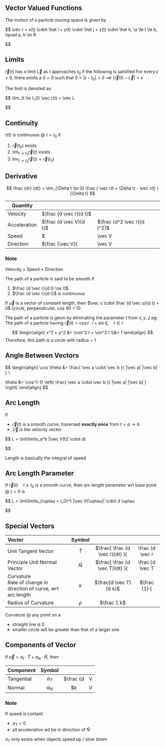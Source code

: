 ## Vector Valued Functions

The motion of a particle moving space is given by

$$
\vec r = x(t) \cdot \hat i + y(t) \cdot \hat j + z(t) \cdot \hat k, \\a \le t \le b, \quad a, b \in R

$$

## Limits

$\vec r(t)$ has a limit $\vec L$ as $t$ approaches $t_0$ if the following is satisfied
For every $\epsilon > 0$, there exists a $\delta > 0$ such that $0<|t - t_0|< \delta \implies | \vec r(t) - \vec L | < \epsilon$

The limit is denoted as

$$
\lim_{t \to t_0} \vec r(t) = \vec L

$$

## Continuity

$r(t)$ is continuous @ $t = t_0$ if

1. $\vec r(t_0)$ exists
2. $\lim_{t \to t_0} \vec r(t)$ exists
3. $\lim_{t \to t_0} \vec r(t) = \vec r(t_0)$

## Derivative

$$
\frac {dr} {dt} =
\lim_{\Delta t \to 0} \frac {
	\vec r(t + \Delta t) - \vec r(t)
}{\Delta t}
$$

| Quantity     |                                |                             |
| ------------ | ------------------------------ | --------------------------- |
| Velocity     | $\frac {d \vec r}{d t}$        |                             |
| Acceleration | $\frac {d \vec V}{d t}$        | $\frac {d^2 \vec r}{d t^2}$ |
| Speed        | $|\vec V|$                 |                             |
| Direction    | $\frac {\vec V}{|\vec V|}$ |                             |

### Note

Velocity = Speed $\times$ Direction

The path of a particle is said to be smooth if

1. $\frac {d \vec r}{d t} \ne 0$
2. $\frac {d \vec r}{d t}$ is continuous

If $\vec u$ is a vector of constant length, then $\vec u \cdot \frac {d \vec u}{d t} = 0$
(circle, perpendicular, cos 90 = 0)

The path of a particle is gievn by eliminating the parameter $t$ from $x, y, z$
eg: The path of a particle having $\vec r(t) = \cos t \cdot \hat i + \sin t \hat j, \quad t \in I$

$$
\begin{align}
x^2 + y^2 &=
\cos^2 t + \sin^2 t \\&= 1
\end{align}
$$
Therefore, this path is a circle with radius = 1

## Angle Between Vectors

$$
\begin{align}
\cos \theta &=
\frac{
	\vec a \cdot \vec b
}{
	|\vec a| |\vec b|
} \\

\theta &= \cos^{-1} \left(
\frac{
	\vec a \cdot \vec b
}{
	|\vec a| |\vec b|
}
\right)
\end{align}
$$

## Arc Length

If

- $\vec r(t)$ is a smooth curve, traversed **exactly once** from $t=a \to b$
- $\vec V$ is the velocity vector

$$
L = \int\limits_a^b 
|\vec V(t)| \cdot dt

$$

Length is basically the integral of speed

## Arc Length Parameter

If $\vec r(t) \quad t \ge t_0$ is a smooth curve, then arc length parameter wrt base point @ $t=0$ is

$$
L = \int\limits_{\uptau = t_0}^t 
|\vec V(\uptau)| \cdot d \uptau

$$

## Special Vectors

| Vector | Symbol |                                                              |                                 |
| :--------------------------- | :------: | :----------------------------------------------------------: | :-----------------------------: |
| Unit Tangent Vector          | $\hat T$ | $\frac{ \frac {d \vec r}{dt} }{ |\frac {d \vec r|{dt}} }$ | $\frac {\vec V} {|\vec V|}$ |
| Principle Unit Normal Vector | $\hat N$ | $\frac{ \frac {d \vec T}{dt} }{ |\frac {d \vec T|{dt}} }$ |                                 |
| Curvature <br />Rate of change in direction of curve, wrt arc length |   $k$    |                    $\frac{d \vec T}{d s}$                    | $\frac {1} {|\vec V|} \cdot |\frac {d \hat T|{dt}}$ |
| Radius of Curvature | $\rho$ | $\frac 1 k$ |  |

Curvature @ any point on a

- straight line is 0
- smaller circle will be greater than that of a larger one

## Components of Vector

if $\vec a = a_t \cdot \hat T + a_N \cdot \hat N$, then

| Component  | Symbol |                        |                                    |
| ---------- | :----: | :--------------------: | :--------------------------------: |
| Tangential | $a_T$  | $\frac {d|V|}{dt}$ |                                    |
| Normal     | $a_N$  |     $k |V|^2$      | $\sqrt{ |\vec a|^2 - {a_T}^2}$ |

### Note

If speed is contant

- $a_T = 0$
- all acceleration wil be in direction of $\hat N$

$a_T$ only exists when objects speed up / slow down


